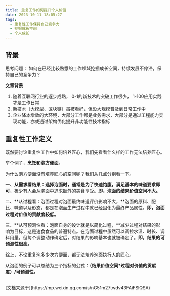 ```yaml
---
title: 重复工作如何提升个人价值
date: 2023-10-11 18:05:27
tags:
  - 重复性工作保持自己竞争力
  - 挖掘成长空间
  - 个人成长
---
```


## 背景
思考问题： 如何在已经比较熟悉的工作领域挖掘成长空间，持续发展不停滞，保持自己的竞争力？

**文章背景**

1. 随着互联网行业的逐步成熟， 0-1的新技术的突破工作很少， 1-100应用实践才是工作日常
2. 新技术（大模型、区块链）虽被看好，但没大规模普及到日常工作中
3. 企业降本增效的大环境，大部分工作都是业务需求，大部分是通过工程能力实现功能，亦或通过架构优化提升非功能性技术指标

## 重复性工作定义
既然要讨论重复性工作中如何培养匠心，我们先看看什么样的工作无法培养匠心。

举个例子，**烹饪和泡方便面**。

为什么泡方便面没有培养匠心的空间呢？我们从几点分别看一下。

一、**从需求看结果：选择泡面时，通常是为了快速饱腹，满足基本的味道要求即可**，极少有人会从泡面中追求额外的美食享受。**即，泡面的结果价值空间不大。**

二、**从过程看：泡面过程对泡面最终味道评价影响不大，**泡面的原料、配比、味道以及形态，都是在泡面生产过程中就已经固化为最终产品属性。**即，泡面过程对价值的贡献度较低。**

三、**从可预测性看：泡面自身的设计就是以简化过程，**减少过程对结果的影响为目标，这是速食食品的普遍特点。在泡面过程中虽然可以调控水温、时长、调料用量，但每个调整动作确定后，对结果的影响基本也就被确定了。**即，结果的可预测性很高。**

综上，不论重复泡多少次方便面，都无法培养泡面执行人的匠心。


从泡面的例子可以总结为三个指标的公式：**（结果价值空间*过程对价值的贡献度）/可预测性。**



<br>
[文档来源于](https://mp.weixin.qq.com/s/nG51m27twdv43FAiFSlQSA)